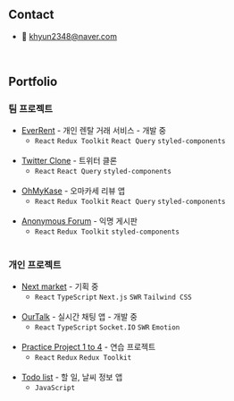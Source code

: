 ## Contact
- 📧 khyun2348@naver.com
<br>

## Portfolio
### 팀 프로젝트
- [EverRent](https://github.com/ever-rent/ever-rent-FE) - 개인 렌탈 거래 서비스 - 개발 중
  - `React` `Redux Toolkit` `React Query` `styled-components`
  <br>
- [Twitter Clone](https://github.com/kwakhyun/twitter-clone-FE) - 트위터 클론
  - `React` `React Query` `styled-components`
  <br>
- [OhMyKase](https://github.com/kwakhyun/oh-my-kase-FE) - 오마카세 리뷰 앱
  - `React` `Redux Toolkit` `React Query` `styled-components`
  <br>
- [Anonymous Forum](https://github.com/kwakhyun/everyone-bulletin-board) - 익명 게시판
  - `React` `Redux Toolkit` `styled-components`
  <br>
  
### 개인 프로젝트
- [Next market]() - 기획 중
  - `React` `TypeScript` `Next.js` `SWR` `Tailwind CSS`
  <br>    
- [OurTalk]() - 실시간 채팅 앱 - 개발 중
  - `React` `TypeScript` `Socket.IO` `SWR` `Emotion`
  <br>
- [Practice Project 1 to 4](https://github.com/kwakhyun/front-end-practice/tree/main/react) - 연습 프로젝트
  - `React` `Redux` `Redux Toolkit`
  <br>
- [Todo list](https://github.com/kwakhyun/vanilla-todo-list) - 할 일, 날씨 정보 앱
  - `JavaScript`
  <br>
